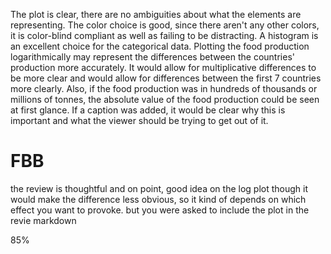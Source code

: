 The plot is clear, there are no ambiguities about what the elements are representing. The color choice is good, since there aren't any other colors, it is color-blind compliant as well as failing to be distracting. A histogram is an excellent choice for the categorical data. Plotting the food production logarithmically may represent the differences between the countries' production more accurately. It would allow for multiplicative differences to be more clear and would allow for differences between the first 7 countries more clearly. Also, if the food production was in hundreds of thousands or millions of tonnes, the absolute value of the food production could be seen at first glance. If a caption was added, it would be clear why this is important and what the viewer should be trying to get out of it. 


# FBB 
the review is thoughtful and on point, good idea on the log plot though it would make the difference less obvious, so it kind of depends on which effect you want to provoke. but you were asked to include the plot in the revie markdown

85%
